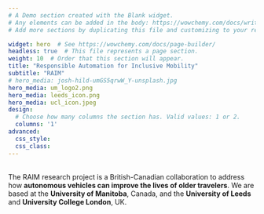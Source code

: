 ```yaml
---
# A Demo section created with the Blank widget.
# Any elements can be added in the body: https://wowchemy.com/docs/writing-markdown-latex/
# Add more sections by duplicating this file and customizing to your requirements.

widget: hero  # See https://wowchemy.com/docs/page-builder/
headless: true  # This file represents a page section.
weight: 10  # Order that this section will appear.
title: "Responsible Automation for Inclusive Mobility"
subtitle: "RAIM"
# hero_media: josh-hild-umGS5qrwW_Y-unsplash.jpg
hero_media: um_logo2.png
hero_media: leeds_icon.png
hero_media: ucl_icon.jpeg
design:
  # Choose how many columns the section has. Valid values: 1 or 2.
  columns: '1'
advanced:
  css_style:
  css_class:
---
```


<br>
The RAIM research project is a British-Canadian collaboration to address how <strong>autonomous vehicles can improve the lives of older travelers</strong>. We are based at the <strong>University of Manitoba</strong>, Canada, and the <strong>University of Leeds</strong> and <strong>University College London</strong>, UK.
